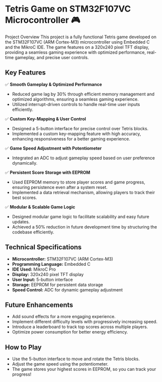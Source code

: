 # Tetris Game on STM32F107VC Microcontroller 🎮
Project Overview
This project is a fully functional Tetris game developed on the STM32F107VC (ARM Cortex-M3) microcontroller using Embedded C and the MikroC IDE. The game features on a 320x240 pixel TFT display, providing a seamless gaming experience with optimized performance, real-time gameplay, and precise user controls.

## Key Features

✅ **Smooth Gameplay & Optimized Performance**
- Reduced game lag by 30% through efficient memory management and optimized algorithms, ensuring a seamless gaming experience.
- Utilized interrupt-driven controls to handle real-time user inputs efficiently.
   
✅ **Custom Key-Mapping & User Control**
- Designed a 5-button interface for precise control over Tetris blocks.
- Implemented a custom key-mapping feature with high accuracy, enhancing responsiveness for a better gaming experience.
   
✅ **Game Speed Adjustment with Potentiometer**
- Integrated an ADC to adjust gameplay speed based on user preference dynamically.
   
✅ **Persistent Score Storage with EEPROM**
- Used EEPROM memory to store player scores and game progress, ensuring persistence even after a system reset.
- Implemented a data retrieval mechanism, allowing players to track their best scores.
   
✅ **Modular & Scalable Game Logic**
- Designed modular game logic to facilitate scalability and easy future updates.
- Achieved a 50% reduction in future development time by structuring the codebase efficiently.
   
## Technical Specifications
- **Microcontroller:** STM32F107VC (ARM Cortex-M3)
- **Programming Language:** Embedded C
- **IDE Used:** MikroC Pro
- **Display:** 320x240 pixel TFT display
- **User Input:** 5-button interface
- **Storage:** EEPROM for persistent data storage
- **Speed Control:** ADC for dynamic gameplay adjustment

## Future Enhancements
- Add sound effects for a more engaging experience.
- Implement different difficulty levels with progressively increasing speed.
- Introduce a leaderboard to track top scores across multiple players.
- Optimize power consumption for better energy efficiency.


## How to Play
- Use the 5-button interface to move and rotate the Tetris blocks.
- Adjust the game speed using the potentiometer.
- The game stores your highest scores in EEPROM, so you can track your progress!
